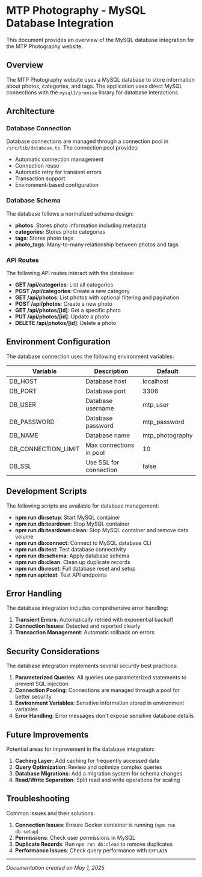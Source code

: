 # MTP Photography - MySQL Database Integration

This document provides an overview of the MySQL database integration for the MTP Photography website.

## Overview

The MTP Photography website uses a MySQL database to store information about photos, categories, and tags. The application uses direct MySQL connections with the `mysql2/promise` library for database interactions.

## Architecture

### Database Connection

Database connections are managed through a connection pool in `/src/lib/database.ts`. The connection pool provides:

- Automatic connection management
- Connection reuse
- Automatic retry for transient errors
- Transaction support
- Environment-based configuration

### Database Schema

The database follows a normalized schema design:

- **photos**: Stores photo information including metadata
- **categories**: Stores photo categories
- **tags**: Stores photo tags
- **photo_tags**: Many-to-many relationship between photos and tags

### API Routes

The following API routes interact with the database:

- **GET /api/categories**: List all categories
- **POST /api/categories**: Create a new category
- **GET /api/photos**: List photos with optional filtering and pagination
- **POST /api/photos**: Create a new photo
- **GET /api/photos/[id]**: Get a specific photo
- **PUT /api/photos/[id]**: Update a photo
- **DELETE /api/photos/[id]**: Delete a photo

## Environment Configuration

The database connection uses the following environment variables:

| Variable | Description | Default |
|----------|-------------|---------|
| DB_HOST | Database host | localhost |
| DB_PORT | Database port | 3306 |
| DB_USER | Database username | mtp_user |
| DB_PASSWORD | Database password | mtp_password |
| DB_NAME | Database name | mtp_photography |
| DB_CONNECTION_LIMIT | Max connections in pool | 10 |
| DB_SSL | Use SSL for connection | false |

## Development Scripts

The following scripts are available for database management:

- **npm run db:setup**: Start MySQL container
- **npm run db:teardown**: Stop MySQL container
- **npm run db:teardown:clean**: Stop MySQL container and remove data volume
- **npm run db:connect**: Connect to MySQL database CLI
- **npm run db:test**: Test database connectivity
- **npm run db:schema**: Apply database schema
- **npm run db:clean**: Clean up duplicate records
- **npm run db:reset**: Full database reset and setup
- **npm run api:test**: Test API endpoints

## Error Handling

The database integration includes comprehensive error handling:

1. **Transient Errors**: Automatically retried with exponential backoff
2. **Connection Issues**: Detected and reported clearly
3. **Transaction Management**: Automatic rollback on errors

## Security Considerations

The database integration implements several security best practices:

1. **Parameterized Queries**: All queries use parameterized statements to prevent SQL injection
2. **Connection Pooling**: Connections are managed through a pool for better security
3. **Environment Variables**: Sensitive information stored in environment variables
4. **Error Handling**: Error messages don't expose sensitive database details

## Future Improvements

Potential areas for improvement in the database integration:

1. **Caching Layer**: Add caching for frequently accessed data
2. **Query Optimization**: Review and optimize complex queries
3. **Database Migrations**: Add a migration system for schema changes
4. **Read/Write Separation**: Split read and write operations for scaling

## Troubleshooting

Common issues and their solutions:

1. **Connection Issues**: Ensure Docker container is running (`npm run db:setup`)
2. **Permissions**: Check user permissions in MySQL
3. **Duplicate Records**: Run `npm run db:clean` to remove duplicates
4. **Performance Issues**: Check query performance with `EXPLAIN`

---

*Documentation created on May 1, 2025*
